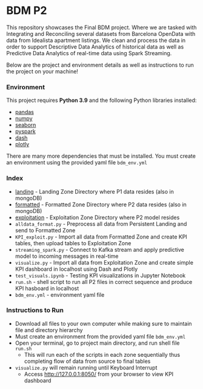 # BDM P2
This repository showcases the Final BDM project. Where we are tasked with Integrating and Reconciling several datasets from Barcelona OpenData with data from Idealista apartment listings. We clean and process the data in order to support Descriptive Data Analytics of historical data as well as Predictive Data Analytics of real-time data using Spark Streaming.

Below are the project and environment details as well as instructions to run the project on your machine!

### Environment

This project requires **Python 3.9** and the following Python libraries installed:

- [pandas](https://pandas.pydata.org/docs/)
- [numpy](https://numpy.org/doc/)
- [seaborn](https://seaborn.pydata.org)
- [pyspark](https://spark.apache.org/docs/latest/api/python/)
- [dash](https://dash.plotly.com)
- [plotly](https://dash.plotly.com)

There are many more dependencies that must be installed. You must create an environment using the provided yaml file `bdm_env.yml`

### Index

- [landing](https://github.com/emmanuelfwerr/BDM/tree/main/landing) - Landing Zone Directory where P1 data resides (also in mongoDB)
- [formatted](https://github.com/emmanuelfwerr/BDM/tree/main/formatted) - Formatted Zone Directory where P2 data resides (also in mongoDB)
- [exploitation](https://github.com/emmanuelfwerr/BDM/tree/main/exploitation) - Exploitation Zone Directory where P2 model resides
- `alldata_format.py` - Preprocess all data from Persistent Landing and send to Formatted Zone
- `KPI_exploit.py` - Import all data from Formatted Zone and create KPI tables, then upload tables to Exploitation Zone
- `streaming_spark.py` - Connect to Kafka stream and apply predictive model to incoming messages in real-time
- `visualize.py` - Import all data from Exploitation Zone and create simple KPI dashboard in localhost using Dash and Plotly
- `test_visuals.ipynb` - Testing KPI visualizations in Jupyter Notebook
- `run.sh` - shell script to run all P2 files in correct sequence and produce KPI hasboard in localhost
- `bdm_env.yml` - environment yaml file

### Instructions to Run

* Download all files to your own computer while making sure to maintain file and directory hierarchy
* Must create an environment from the provided yaml file `bdm_env.yml`
* Open your terminal, go to project main directory, and run shell file `run.sh`
    * This will run each of the scripts in each zone sequentially thus completing flow of data from source to final tables
* `visualize.py` will remain running until Keyboard Interrupt
    * Access http://127.0.0.1:8050/ from your browser to view KPI dashboard
